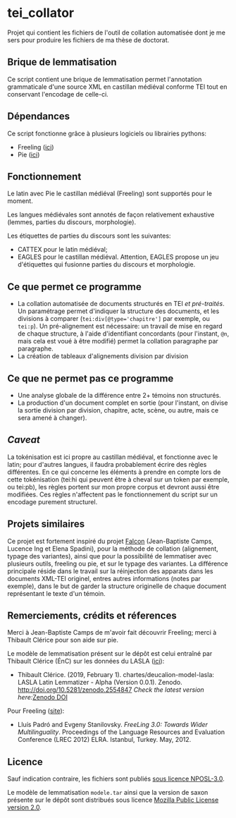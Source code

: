 # tei_collator

Projet qui contient les fichiers de l'outil de collation automatisée dont je me sers pour produire les fichiers de ma thèse de doctorat.


## Brique de lemmatisation



Ce script contient une brique de lemmatisation permet l'annotation grammaticale d'une source XML en castillan médiéval conforme TEI tout en conservant l'encodage de celle-ci.

## Dépendances

Ce script fonctionne grâce à plusieurs logiciels ou librairies pythons: 
- Freeling ([ici](http://nlp.lsi.upc.edu/freeling/))
- Pie ([ici](https://pypi.org/project/nlp-pie/))



## Fonctionnement


Le latin avec Pie le castillan médiéval (Freeling) sont supportés pour le moment. 

Les langues médiévales sont annotés de façon relativement exhaustive (lemmes, parties du discours, morphologie).

Les étiquettes de parties du discours sont les suivantes: 
- CATTEX pour le latin médiéval;
- EAGLES pour le castillan médiéval. Attention, EAGLES propose un jeu d'étiquettes qui fusionne parties du discours et morphologie. 

## Ce que permet ce programme

+ La collation automatisée de documents structurés en TEI *et pré-traités*. Un paramétrage permet d'indiquer la structure des documents, et les divisions à comparer (`tei:div[@type='chapitre']` par exemple, ou `tei:p`). Un pré-alignement est nécessaire: un travail de mise en regard de chaque structure, à l'aide d'identifiant concordants (pour l'instant, `@n`, mais cela est voué à être modifié) permet la collation paragraphe par paragraphe. 
+ La création de tableaux d'alignements division par division

## Ce que ne permet pas ce programme

+ Une analyse globale de la différence entre 2+ témoins non structurés. 
+ La production d'un document complet en sortie (pour l'instant, on divise la sortie division par division, chapitre, acte, scène, ou autre, mais ce sera amené à changer).

## *Caveat*

La tokénisation est ici propre au castillan médiéval, et fonctionne avec le latin; pour d'autres langues, il faudra probablement 
écrire des règles différentes. En ce qui concerne les éléments à prendre en compte lors de cette tokénisation (tei:hi qui peuvent être à cheval sur un token par exemple, ou tei:pb), les règles portent
sur mon propre corpus et devront aussi être modifiées. Ces règles n'affectent pas le fonctionnement du script sur
un encodage purement structurel.


## Projets similaires
Ce projet est fortement inspiré du projet [Falcon](https://github.com/CondorCompPhil/falcon) (Jean-Baptiste Camps, 
Lucence Ing et Elena Spadini), pour la méthode de collation (alignement, typage des variantes), ainsi que pour la 
possibilité de lemmatiser avec plusieurs outils, freeling ou pie, et sur le typage des variantes. La différence 
principale réside dans le travail sur la réinjection des apparats dans les documents XML-TEI originel, entres autres
informations (notes par exemple), dans le but de garder la structure originelle de chaque document représentant le texte
d'un témoin. 



## Remerciements, crédits et réferences
Merci à Jean-Baptiste Camps de m'avoir fait découvrir Freeling; merci à Thibault Clérice pour son aide sur pie. 

Le modèle de lemmatisation présent sur le dépôt est celui entraîné par Thibault Clérice (ÉnC) sur les données du LASLA
([ici](https://github.com/chartes/deucalion-model-lasla)):
*   Thibault Clérice. (2019, February 1). chartes/deucalion-model-lasla: LASLA Latin Lemmatizer - Alpha (Version 0.0.1). 
Zenodo. http://doi.org/10.5281/zenodo.2554847 _Check the latest version here:_[Zenodo DOI](https://doi.org/10.5281/zenodo.2554846)

Pour Freeling ([site](http://nlp.lsi.upc.edu/freeling/)): 
* Lluís Padró and Evgeny Stanilovsky. *FreeLing 3.0: Towards Wider Multilinguality*. Proceedings of the Language Resources and Evaluation Conference (LREC 2012) ELRA. Istanbul, Turkey. May, 2012.



## Licence

Sauf indication contraire, les fichiers sont publiés [sous licence NPOSL-3.0](https://opensource.org/licenses/NPOSL-3.0). 

Le modèle de lemmatisation `modele.tar` ainsi que la version de saxon présente sur le dépôt sont distribués sous licence
 [Mozilla Public License version 2.0](https://www.mozilla.org/en-US/MPL/2.0/).
